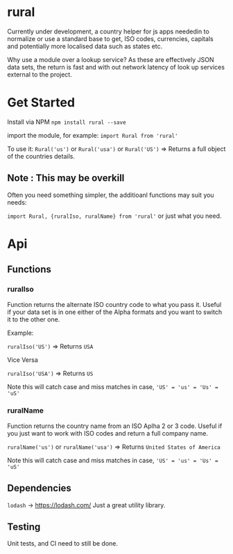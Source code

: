 # rural
Currently under development, a country helper for js apps neededin to normalize or use a standard base to get, ISO codes, currencies, capitals and potentially more localised data such as states etc. 

Why use a module over a lookup service? As these are effectively JSON data sets, the return is fast and with out network latency of look up services external to the project. 

# Get Started

Install via NPM
`npm install rural --save`

import the module, for example:
`import Rural from 'rural'`

To use it:
`Rural('us')` or `Rural('usa')` or `Rural('US')`
=> Returns a full object of the countries details.

## Note : This may be overkill

Often you need something simpler, the additioanl functions may suit you needs:
 
`import Rural, {ruralIso, ruralName} from 'rural'` or just what you need. 

# Api


## Functions

### ruralIso
Function returns the alternate ISO country code to what you pass it. Useful if your data set is in one either of the Alpha formats and you want to switch it to the other one. 

Example:

`ruralIso('US')`
 => Returns
`USA`

Vice Versa 

`ruralIso('USA')`
=> Returns
`US`

Note this will catch case and miss matches in case, 
`'US' = 'us' = 'Us' = 'uS'`

### ruralName
Function returns the country name from an ISO Aplha 2 or 3 code. Useful if you just want to work with ISO codes and return a full company name.

`ruralName('us')` or `ruralName('usa')`
=> Returns
`United States of America`

Note this will catch case and miss matches in case, 
`'US' = 'us' = 'Us' = 'uS'`

## Dependencies

`lodash` -> https://lodash.com/
Just a great utility library. 

## Testing

Unit tests, and CI need to still be done.